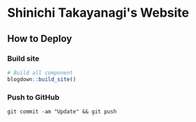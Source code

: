 # Shinichi Takayanagi's Website

## How to Deploy
### Build site
```r
# Build all component
blogdown::build_site()
```
### Push to GitHub
```
git commit -am "Update" && git push
```
